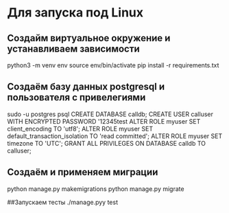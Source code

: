# Для запуска под Linux
## Создайм виртуальное окружение и устанавливаем зависимости 
python3 -m venv env
source env/bin/activate
pip install -r requirements.txt

## Создаём базу данных postgresql и пользователя с привелегиями
sudo -u postgres psql
CREATE DATABASE calldb;
CREATE USER calluser WITH ENCRYPTED PASSWORD '12345test
ALTER ROLE myuser SET client_encoding TO 'utf8';
ALTER ROLE myuser SET default_transaction_isolation TO 'read committed';
ALTER ROLE myuser SET timezone TO 'UTC';
GRANT ALL PRIVILEGES ON DATABASE calldb TO calluser;

## Создаём и применяем миграции
python manage.py makemigrations
python manage.py migrate

##Запускаем тесты
./manage.pyy test

